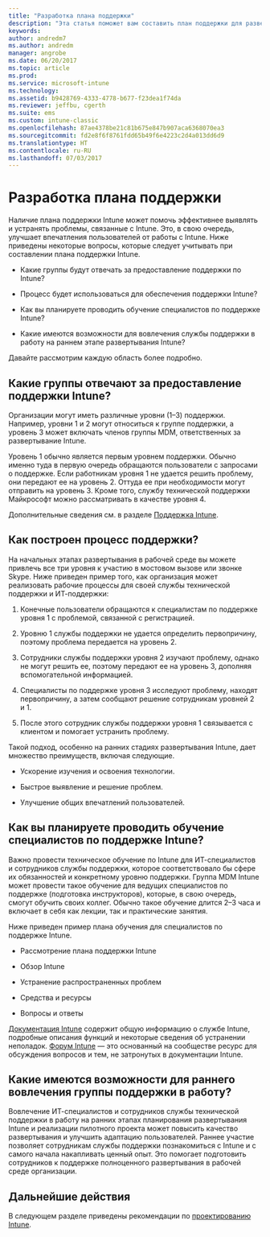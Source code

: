 ```yaml
---
title: "Разработка плана поддержки"
description: "Эта статья поможет вам составить план поддержки для развертывания Intune."
keywords: 
author: andredm7
ms.author: andredm
manager: angrobe
ms.date: 06/20/2017
ms.topic: article
ms.prod: 
ms.service: microsoft-intune
ms.technology: 
ms.assetid: b9428769-4333-4778-b677-f23dea1f74da
ms.reviewer: jeffbu, cgerth
ms.suite: ems
ms.custom: intune-classic
ms.openlocfilehash: 87ae4378be21c81b675e847b907aca6368070ea3
ms.sourcegitcommit: fd2e8f6f8761fdd65b49f6e4223c2d4a013dd6d9
ms.translationtype: HT
ms.contentlocale: ru-RU
ms.lasthandoff: 07/03/2017
---
```

# <a name="develop-a-support-plan"></a>Разработка плана поддержки

Наличие плана поддержки Intune может помочь эффективнее выявлять и устранять проблемы, связанные с Intune. Это, в свою очередь, улучшает впечатления пользователей от работы с Intune. Ниже приведены некоторые вопросы, которые следует учитывать при составлении плана поддержки Intune.

-   Какие группы будут отвечать за предоставление поддержки по Intune?

-   Процесс будет использоваться для обеспечения поддержки Intune?

-   Как вы планируете проводить обучение специалистов по поддержке Intune?

-   Какие имеются возможности для вовлечения службы поддержки в работу на раннем этапе развертывания Intune?

Давайте рассмотрим каждую область более подробно.

## <a name="which-teams-are-responsible-for-providing-support"></a>Какие группы отвечают за предоставление поддержки Intune?

Организации могут иметь различные уровни (1–3) поддержки. Например, уровни 1 и 2 могут относиться к группе поддержки, а уровень 3 может включать членов группы MDM, ответственных за развертывание Intune.

Уровень 1 обычно является первым уровнем поддержки. Обычно именно туда в первую очередь обращаются пользователи с запросами о поддержке. Если работникам уровня 1 не удается решить проблему, они передают ее на уровень 2. Оттуда ее при необходимости могут отправить на уровень 3. Кроме того, службу технической поддержки Майкрософт можно рассматривать в качестве уровня 4.

Дополнительные сведения см. в разделе [Поддержка Intune](/intune/get-support).

## <a name="what-is-the-support-process"></a>Как построен процесс поддержки?

На начальных этапах развертывания в рабочей среде вы можете привлечь все три уровня к участию в мостовом вызове или звонке Skype. Ниже приведен пример того, как организация может реализовать рабочие процессы для своей службы технической поддержки и ИТ-поддержки:

1.  Конечные пользователи обращаются к специалистам по поддержке уровня 1 с проблемой, связанной с регистрацией.

2.  Уровню 1 службы поддержки не удается определить первопричину, поэтому проблема передается на уровень 2.

3.  Сотрудники службы поддержки уровня 2 изучают проблему, однако не могут решить ее, поэтому передают ее на уровень 3, дополняя вспомогательной информацией.

4.  Специалисты по поддержке уровня 3 исследуют проблему, находят первопричину, а затем сообщают решение сотрудникам уровней 2 и 1.

5.  После этого сотрудник службы поддержки уровня 1 связывается с клиентом и помогает устранить проблему.

Такой подход, особенно на ранних стадиях развертывания Intune, дает множество преимуществ, включая следующие.

-   Ускорение изучения и освоения технологии.

-   Быстрое выявление и решение проблем.

-   Улучшение общих впечатлений пользователей.

## <a name="how-you-plan-to-provide-intune-support-training"></a>Как вы планируете проводить обучение специалистов по поддержке Intune?

Важно провести техническое обучение по Intune для ИТ-специалистов и сотрудников службы поддержки, которое соответствовало бы сфере их обязанностей и конкретному уровню поддержки. Группа MDM Intune может провести такое обучение для ведущих специалистов по поддержке (подготовка инструкторов), которые, в свою очередь, смогут обучить своих коллег. Обычно такое обучение длится 2–3 часа и включает в себя как лекции, так и практические занятия.

Ниже приведен пример плана обучения для специалистов по поддержке Intune.

-   Рассмотрение плана поддержки Intune

-   Обзор Intune

-   Устранение распространенных проблем

-   Средства и ресурсы

-   Вопросы и ответы

[Документация Intune](https://docs.microsoft.com/intune/) содержит общую информацию о службе Intune, подробные описания функций и некоторые сведения об устранении неполадок. [Форум Intune](https://social.technet.microsoft.com/Forums/en-US/home) — это основанный на сообществе ресурс для обсуждения вопросов и тем, не затронутых в документации Intune.

## <a name="what-opportunities-are-there-to-involve-the-support-team-earlier"></a>Какие имеются возможности для раннего вовлечения группы поддержки в работу?

Вовлечение ИТ-специалистов и сотрудников службы технической поддержки в работу на ранних этапах планирования развертывания Intune и реализации пилотного проекта может повысить качество развертывания и улучшить адаптацию пользователей. Раннее участие позволяет сотрудникам службы поддержки познакомиться с Intune и с самого начала накапливать ценный опыт. Это помогает подготовить сотрудников к поддержке полноценного развертывания в рабочей среде организации.

## <a name="next-step"></a>Дальнейшие действия

В следующем разделе приведены рекомендации по [проектированию Intune](planning-guide-design.md).
